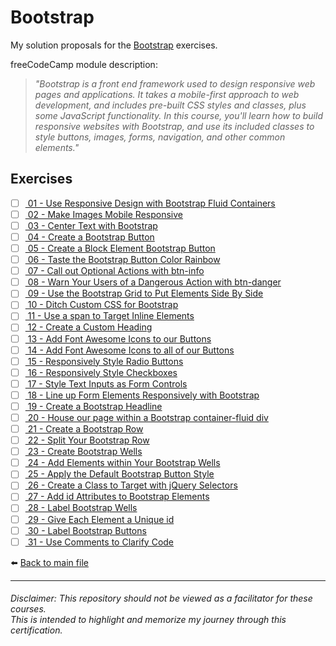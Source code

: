 # Bootstrap

My solution proposals for the [Bootstrap](https://www.freecodecamp.org/learn/front-end-development-libraries#bootstrap)
exercises.

freeCodeCamp module description:
> *"Bootstrap is a front end framework used to design responsive web pages and applications. It takes a mobile-first approach to web development, and includes pre-built CSS styles and classes, plus some JavaScript functionality. In this course, you'll learn how to build responsive websites with Bootstrap, and use its included classes to style buttons, images, forms, navigation, and other common elements."*

## Exercises

- [ ] [ 01 - Use Responsive Design with Bootstrap Fluid Containers]()
- [ ] [ 02 - Make Images Mobile Responsive]()
- [ ] [ 03 - Center Text with Bootstrap]()
- [ ] [ 04 - Create a Bootstrap Button]()
- [ ] [ 05 - Create a Block Element Bootstrap Button]()
- [ ] [ 06 - Taste the Bootstrap Button Color Rainbow]()
- [ ] [ 07 - Call out Optional Actions with btn-info]()
- [ ] [ 08 - Warn Your Users of a Dangerous Action with btn-danger]()
- [ ] [ 09 - Use the Bootstrap Grid to Put Elements Side By Side]()
- [ ] [ 10 - Ditch Custom CSS for Bootstrap]()
- [ ] [ 11 - Use a span to Target Inline Elements]()
- [ ] [ 12 - Create a Custom Heading]()
- [ ] [ 13 - Add Font Awesome Icons to our Buttons]()
- [ ] [ 14 - Add Font Awesome Icons to all of our Buttons]()
- [ ] [ 15 - Responsively Style Radio Buttons]()
- [ ] [ 16 - Responsively Style Checkboxes]()
- [ ] [ 17 - Style Text Inputs as Form Controls]()
- [ ] [ 18 - Line up Form Elements Responsively with Bootstrap]()
- [ ] [ 19 - Create a Bootstrap Headline]()
- [ ] [ 20 - House our page within a Bootstrap container-fluid div]()
- [ ] [ 21 - Create a Bootstrap Row]()
- [ ] [ 22 - Split Your Bootstrap Row]()
- [ ] [ 23 - Create Bootstrap Wells]()
- [ ] [ 24 - Add Elements within Your Bootstrap Wells]()
- [ ] [ 25 - Apply the Default Bootstrap Button Style]()
- [ ] [ 26 - Create a Class to Target with jQuery Selectors]()
- [ ] [ 27 - Add id Attributes to Bootstrap Elements]()
- [ ] [ 28 - Label Bootstrap Wells]()
- [ ] [ 29 - Give Each Element a Unique id]()
- [ ] [ 30 - Label Bootstrap Buttons]()
- [ ] [ 31 - Use Comments to Clarify Code]()

⬅️ [Back to main file](../README.md)

---

###### Disclaimer: This repository should not be viewed as a facilitator for these courses. <br> This is intended to highlight and memorize my journey through this certification.